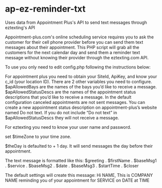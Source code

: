 # ap-ez-reminder-txt
Uses data from Appointment Plus's API to send text messages through eztexting's API

Appointment-plus.com's online scheduling service requires you to ask the customer for their cell phone provider before you can send them text messages about their appointment. This PHP script will grab all the customers for the next calendar day and send them a reminder text message without knowing their provider through the eztexting.com API.

To use you only need to edit config.php following the instructions below:

For appointment plus you need to obtain your SiteId, ApiKey, and know your c_id (your location ID). There are 2 other variables you need to configure. $apAllowedBays are the names of the bays you’d like to receive a message. $apAllowedStatusDescs are the names of the appointment status descriptions that you’d like to receive a message. In the default configuration canceled appointments are not sent messages. You can create a new appointment status description on appointment-plus’s website named Do not text. If you do not include “Do not text” in $apAllowedStatusDescs they will not receive a message.

For eztexting you need to know your user name and password.

set $timeZone to your time zone.

$theDay is defaulted to + 1 day. It will send messages the day before their appointment.

The text message is formatted like this:
$greeting . $firstName . $baseMsg1 . $service . $baseMsg2 . $date . $baseMsg3 . $startTime . $closer

The default settings will create this message:
Hi NAME,
This is COMPANY NAME reminding you of your appointment for SERVICE on DATE at TIME
